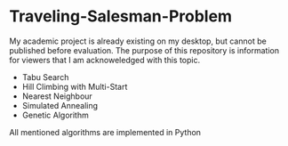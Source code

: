 # Traveling-Salesman-Problem
My academic project is already existing on my desktop, but cannot be published before evaluation. The purpose of this repository is information for viewers that I am acknoweledged with this topic.
- Tabu Search
- Hill Climbing with Multi-Start
- Nearest Neighbour
- Simulated Annealing
- Genetic Algorithm

All mentioned algorithms are implemented in Python
